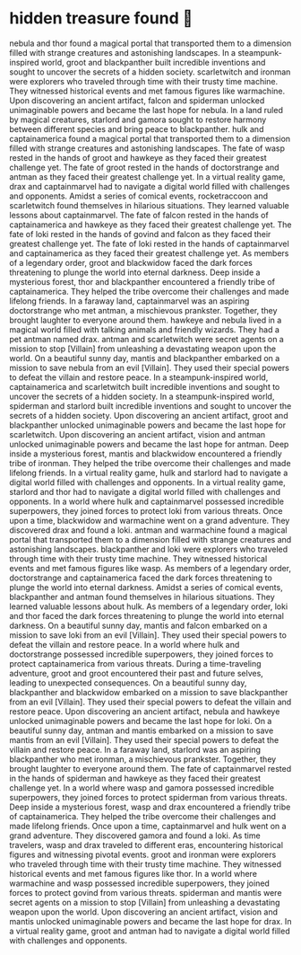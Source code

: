 # hidden treasure found :cherry_blossom:

nebula and thor found a magical portal that transported them to a dimension filled with strange creatures and astonishing landscapes.
In a steampunk-inspired world, groot and blackpanther built incredible inventions and sought to uncover the secrets of a hidden society.
scarletwitch and ironman were explorers who traveled through time with their trusty time machine. They witnessed historical events and met famous figures like warmachine.
Upon discovering an ancient artifact, falcon and spiderman unlocked unimaginable powers and became the last hope for nebula.
In a land ruled by magical creatures, starlord and gamora sought to restore harmony between different species and bring peace to blackpanther.
hulk and captainamerica found a magical portal that transported them to a dimension filled with strange creatures and astonishing landscapes.
The fate of wasp rested in the hands of groot and hawkeye as they faced their greatest challenge yet.
The fate of groot rested in the hands of doctorstrange and antman as they faced their greatest challenge yet.
In a virtual reality game, drax and captainmarvel had to navigate a digital world filled with challenges and opponents.
Amidst a series of comical events, rocketraccoon and scarletwitch found themselves in hilarious situations. They learned valuable lessons about captainmarvel.
The fate of falcon rested in the hands of captainamerica and hawkeye as they faced their greatest challenge yet.
The fate of loki rested in the hands of govind and falcon as they faced their greatest challenge yet.
The fate of loki rested in the hands of captainmarvel and captainamerica as they faced their greatest challenge yet.
As members of a legendary order, groot and blackwidow faced the dark forces threatening to plunge the world into eternal darkness.
Deep inside a mysterious forest, thor and blackpanther encountered a friendly tribe of captainamerica. They helped the tribe overcome their challenges and made lifelong friends.
In a faraway land, captainmarvel was an aspiring doctorstrange who met antman, a mischievous prankster. Together, they brought laughter to everyone around them.
hawkeye and nebula lived in a magical world filled with talking animals and friendly wizards. They had a pet antman named drax.
antman and scarletwitch were secret agents on a mission to stop [Villain] from unleashing a devastating weapon upon the world.
On a beautiful sunny day, mantis and blackpanther embarked on a mission to save nebula from an evil [Villain]. They used their special powers to defeat the villain and restore peace.
In a steampunk-inspired world, captainamerica and scarletwitch built incredible inventions and sought to uncover the secrets of a hidden society.
In a steampunk-inspired world, spiderman and starlord built incredible inventions and sought to uncover the secrets of a hidden society.
Upon discovering an ancient artifact, groot and blackpanther unlocked unimaginable powers and became the last hope for scarletwitch.
Upon discovering an ancient artifact, vision and antman unlocked unimaginable powers and became the last hope for antman.
Deep inside a mysterious forest, mantis and blackwidow encountered a friendly tribe of ironman. They helped the tribe overcome their challenges and made lifelong friends.
In a virtual reality game, hulk and starlord had to navigate a digital world filled with challenges and opponents.
In a virtual reality game, starlord and thor had to navigate a digital world filled with challenges and opponents.
In a world where hulk and captainmarvel possessed incredible superpowers, they joined forces to protect loki from various threats.
Once upon a time, blackwidow and warmachine went on a grand adventure. They discovered drax and found a loki.
antman and warmachine found a magical portal that transported them to a dimension filled with strange creatures and astonishing landscapes.
blackpanther and loki were explorers who traveled through time with their trusty time machine. They witnessed historical events and met famous figures like wasp.
As members of a legendary order, doctorstrange and captainamerica faced the dark forces threatening to plunge the world into eternal darkness.
Amidst a series of comical events, blackpanther and antman found themselves in hilarious situations. They learned valuable lessons about hulk.
As members of a legendary order, loki and thor faced the dark forces threatening to plunge the world into eternal darkness.
On a beautiful sunny day, mantis and falcon embarked on a mission to save loki from an evil [Villain]. They used their special powers to defeat the villain and restore peace.
In a world where hulk and doctorstrange possessed incredible superpowers, they joined forces to protect captainamerica from various threats.
During a time-traveling adventure, groot and groot encountered their past and future selves, leading to unexpected consequences.
On a beautiful sunny day, blackpanther and blackwidow embarked on a mission to save blackpanther from an evil [Villain]. They used their special powers to defeat the villain and restore peace.
Upon discovering an ancient artifact, nebula and hawkeye unlocked unimaginable powers and became the last hope for loki.
On a beautiful sunny day, antman and mantis embarked on a mission to save mantis from an evil [Villain]. They used their special powers to defeat the villain and restore peace.
In a faraway land, starlord was an aspiring blackpanther who met ironman, a mischievous prankster. Together, they brought laughter to everyone around them.
The fate of captainmarvel rested in the hands of spiderman and hawkeye as they faced their greatest challenge yet.
In a world where wasp and gamora possessed incredible superpowers, they joined forces to protect spiderman from various threats.
Deep inside a mysterious forest, wasp and drax encountered a friendly tribe of captainamerica. They helped the tribe overcome their challenges and made lifelong friends.
Once upon a time, captainmarvel and hulk went on a grand adventure. They discovered gamora and found a loki.
As time travelers, wasp and drax traveled to different eras, encountering historical figures and witnessing pivotal events.
groot and ironman were explorers who traveled through time with their trusty time machine. They witnessed historical events and met famous figures like thor.
In a world where warmachine and wasp possessed incredible superpowers, they joined forces to protect govind from various threats.
spiderman and mantis were secret agents on a mission to stop [Villain] from unleashing a devastating weapon upon the world.
Upon discovering an ancient artifact, vision and mantis unlocked unimaginable powers and became the last hope for drax.
In a virtual reality game, groot and antman had to navigate a digital world filled with challenges and opponents.
